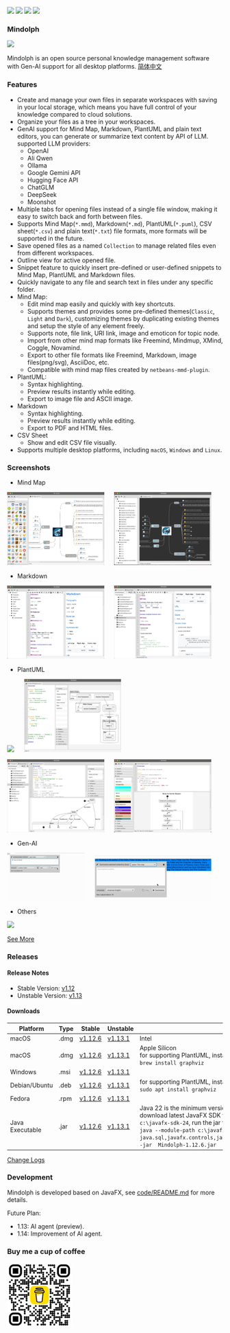 <p>
	<a title="Releases" target="_blank" href="https://github.com/mindolph/Mindolph/releases"><img src="https://img.shields.io/github/release/mindolph/Mindolph.svg?style=flat-square&color=9CF"></a>
	<a title="Downloads" target="_blank" href="https://github.com/mindolph/Mindolph/releases"><img src="https://img.shields.io/github/downloads/mindolph/Mindolph/total.svg?style=flat-square&color=blueviolet"></a>
	<a title="GitHub Commits" target="_blank" href="https://github.com/mindolph/Mindolph/commits/main/"><img src="https://img.shields.io/github/commit-activity/m/mindolph/Mindolph.svg?style=flat-square"></a>
	<a title="Last Commit" target="_blank" href="https://github.com/mindolph/Mindolph/commits/main/"><img src="https://img.shields.io/github/last-commit/mindolph/Mindolph.svg?style=flat-square&color=FF9900"></a>
</p>

### Mindolph

![](./DemoWorkspace/app_30.png)

Mindolph is an open source personal knowledge management software with Gen-AI support for all desktop platforms. [简体中文](./docs/README_zh_CN.md)


### Features
* Create and manage your own files in separate workspaces with saving in your local storage, which means you have full control of your knowledge compared to cloud solutions.
* Organize your files as a tree in your workspaces.
* GenAI support for Mind Map, Markdown, PlantUML and plain text editors, you can generate or summarize text content by API of LLM. supported LLM providers:
	* OpenAI  
	* Ali Qwen  
	* Ollama  
	* Google Gemini API  
	* Hugging Face API  
	* ChatGLM
	* DeepSeek
	* Moonshot
* Multiple tabs for opening files instead of a single file window, making it easy to switch back and forth between files.
* Supports Mind Map(`*.mmd`), Markdown(`*.md`), PlantUML(`*.puml`), CSV sheet(`*.csv`) and plain text(`*.txt`) file formats, more formats will be supported in the future.
* Save opened files  as a named `Collection` to manage related files even from different workspaces.
* Outline view for active opened file.
* Snippet feature to quickly insert pre-defined or user-defined snippets to Mind Map, PlantUML and Markdown files.
* Quickly navigate to any file and search text in files under any specific folder.
* Mind Map:
	* Edit mind map easily and quickly with key shortcuts.
	* Supports themes and provides some pre-defined themes(`Classic`, `Light` and `Dark`), customizing themes by duplicating existing themes and setup the style of any element freely.
	* Supports note, file link, URI link, image and emoticon for topic node.
	* Import from other mind map formats like Freemind, Mindmup, XMind, Coggle, Novamind.
	* Export to other file formats like Freemind, Markdown, image files(png/svg), AsciiDoc, etc.
	* Compatible with mind map files created by `netbeans-mmd-plugin`.
* PlantUML:
	* Syntax highlighting.
	* Preview results instantly while editing.
	* Export to image file and ASCII image.
* Markdown
	* Syntax highlighting.
	* Preview results instantly while editing.
	* Export to PDF and HTML files.
* CSV Sheet
	* Show and edit CSV file visually.
* Supports multiple desktop platforms, including `macOS`, `Windows` and `Linux`.


### Screenshots
* Mind Map
<p float="left">
	<img src="docs/screenshots/mindmap_light_snippet.jpg" width="45%"/>
	&nbsp;&nbsp;&nbsp;&nbsp;
	<img src="docs/screenshots/mindmap_dark_outline.jpg" width="45%"/>
</p>

* Markdown
<p float="left">
	<img src="docs/screenshots/markdown1.jpg" width="45%"/>
	&nbsp;&nbsp;&nbsp;&nbsp;
	<img src="docs/screenshots/markdown2.jpg" width="45%"/>
</p>

* PlantUML
<p float="left">
	<img src="docs/screenshots/puml_sequence.jpg" width="45%"/>
	&nbsp;&nbsp;&nbsp;&nbsp;
	<img src="docs/screenshots/puml_component2.jpg" width="45%"/>
</p>
<p float="left">
	<img src="docs/screenshots/puml_state.jpg" width="45%"/>
	&nbsp;&nbsp;&nbsp;&nbsp;
	<img src="docs/screenshots/puml_activity_snippet.jpg" width="45%"/>
</p>

* Gen-AI
<p float="left">
	<img src="docs/release-notes/v1.11/v1.11_genai_streaming.gif" width="36%"/>
	&nbsp;&nbsp;&nbsp;&nbsp;
	<img src="docs/release-notes/v1.11/v1.11_genai_summarize.gif" width="54%"/>
</p>

* Others
<p float="left">
	<img src="docs/screenshots/find_in_files.jpg" width="45%"/>
	&nbsp;&nbsp;&nbsp;&nbsp;
</p>

[See More](docs/screenshots.md)


### Releases

#### Release Notes

* Stable Version: [v1.12](docs/release-notes/v1.12/v1.12.md)
* Unstable Version: [v1.13](docs/release-notes/v1.13/v1.13.md)

#### Downloads

|Platform|Type|Stable|Unstable|Note|
|----|----|----|----|----|
|macOS|.dmg|[v1.12.6](https://github.com/mindolph/Mindolph/releases/download/v1.12.6/Mindolph-1.12.6-x64.dmg) |[v1.13.1](https://github.com/mindolph/Mindolph/releases/download/v1.13.1/Mindolph-1.13.1-x64.dmg) | Intel |
|macOS|.dmg|[v1.12.6](https://github.com/mindolph/Mindolph/releases/download/v1.12.6/Mindolph-1.12.6-aarch64.dmg) |[v1.13.1](https://github.com/mindolph/Mindolph/releases/download/v1.13.1/Mindolph-1.13.1-aarch64.dmg) | Apple Silicon </br>for supporting PlantUML, install graphviz first:</br>`brew install graphviz`|
|Windows|.msi|[v1.12.6](https://github.com/mindolph/Mindolph/releases/download/v1.12.6/Mindolph-1.12.6.msi) |[v1.13.1](https://github.com/mindolph/Mindolph/releases/download/v1.13.1/Mindolph-1.13.1.msi) | |
|Debian/Ubuntu|.deb|[v1.12.6](https://github.com/mindolph/Mindolph/releases/download/v1.12.6/Mindolph-1.12.6.deb)|[v1.13.1](https://github.com/mindolph/Mindolph/releases/download/v1.13.1/Mindolph-1.13.1.deb)|	for supporting PlantUML, install graphviz first:</br>  `sudo apt install graphviz`|
|Fedora|.rpm|[v1.12.6](https://github.com/mindolph/Mindolph/releases/download/v1.12.6/Mindolph-1.12.6.rpm)|[v1.13.1](https://github.com/mindolph/Mindolph/releases/download/v1.13.1/Mindolph-1.13.1.rpm)| |
|Java Executable|.jar|[v1.12.6](https://github.com/mindolph/Mindolph/releases/download/v1.12.6/Mindolph-1.12.6.jar)|[v1.13.1](https://github.com/mindolph/Mindolph/releases/download/v1.13.1/Mindolph-1.13.1.jar)| Java 22 is the minimum version to run this stable version application. 	</br> download latest JavaFX SDK for your platform and extract to somewhere eg: `c:\javafx-sdk-24`, run the jar file like this:   </br> `java --module-path c:\javafx-sdk-24\lib --add-modules  java.sql,javafx.controls,javafx.fxml,javafx.swing,javafx.web,jdk.crypto.ec -jar  Mindolph-1.12.6.jar` |


[Change Logs](docs/change_logs.md)


### Development

Mindolph is developed based on JavaFX, see [code/README.md](code/README.md) for more details.

Future Plan:  

* 1.13: AI agent (preview).
* 1.14: Improvement of AI agent.

### Buy me a cup of coffee

<img src="docs/bmc_qr.png" width="30%"/>
